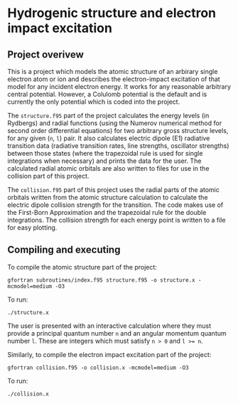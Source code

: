 # Hydrogenic structure and electron impact excitation

## Project overivew
This is a project which models the atomic structure of an arbirary single electron atom or ion and describes the electron-impact excitation of that model for any incident electron energy. It works for any reasonable arbitrary central potential. However, a Colulomb potential is the default and is currently the only potential which is coded into the project. 

The `structure.f95` part of the project calculates the energy levels (in Rydbergs) and radial functions (using the Numerov numerical method for second order differential equations) for two arbitrary gross structure levels, for any given (`n`, `l`) pair. It also calculates electric dipole (E1) radiative transition data (radiative transition rates, line strengths, oscillator strengths) between those states (where the trapezoidal rule is used for single integrations when necessary) and prints the data for the user. The calculated radial atomic orbitals are also written to files for use in the collision part of this project. 

The `collision.f95` part of this project uses the radial parts of the atomic orbitals written from the atomic structure calculation to calculate the electric dipole collision strength for the transition. The code makes use of the First-Born Approximation and the trapezoidal rule for the double integrations. The collision strength for each energy point is written to a file for easy plotting.

## Compiling and executing
To compile the atomic structure part of the project:

    gfortran subroutines/index.f95 structure.f95 -o structure.x -mcmodel=medium -O3

To run: 

    ./structure.x

The user is presented with an interactive calculation where they must provide a principal quantum number `n` and an angular momentum quantum number `l`. These are integers which must satisfy `n > 0` and `l >= n`.

Similarly, to compile the electron impact excitation part of the project:

    gfortran collision.f95 -o collision.x -mcmodel=medium -O3

To run: 

    ./collision.x
